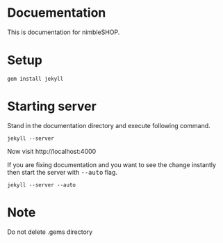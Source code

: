# Docuementation

This is documentation for nimbleSHOP.

# Setup

    gem install jekyll

# Starting server

Stand in the documentation directory and execute following command.

    jekyll --server

Now visit http://localhost:4000

If you are fixing documentation and you want to see the change instantly then start the server with <tt>--auto</tt> flag.

    jekyll --server --auto



# Note

Do not delete .gems directory
